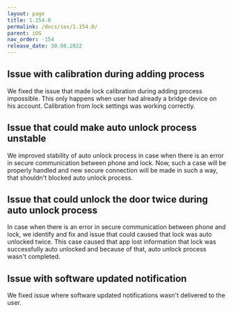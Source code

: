 ```yaml
---
layout: page
title: 1.154.0
permalink: /docs/ios/1.154.0/
parent: iOS
nav_order: -154
release_date: 30.08.2022
---
```


## Issue with calibration during adding process
We fixed the issue that made lock calibration during adding process impossible. This only happens when user had already a bridge device on his account. Calibration from lock settings was working correctly.

## Issue that could make auto unlock process unstable
We improved stability of auto unlock process in case when there is an error in secure communication between phone and lock. Now, such a case will be properly handled and new secure connection will be made in such a way, that shouldn't blocked auto unlock process.

## Issue that could unlock the door twice during auto unlock process
In case when there is an error in secure communication between phone and lock, we identify and fix and issue that could caused that lock was auto unlocked twice. This case caused that app lost information that lock was successfully auto unlocked and because of that, auto unlock process wasn't completed.

## Issue with software updated notification
We fixed issue where software updated notifications wasn't delivered to the user.